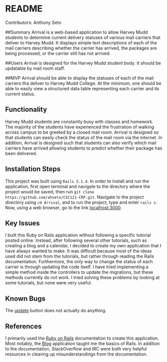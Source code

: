 # README

Contributors: Anthony Seto

##Summary
Arrival is a web-based application to allow Harvey Mudd students to
determine current delivery statuses of various mail carriers that deliver to 
Harvey Mudd. It displays simple text descriptions of each of the mail carriers
describing whether the carrier has arrived, the packages are being processed, 
or the carrier still has not arrived.


##Users
Arrival is designed for the Harvey Mudd student body. It should be 
updatable by mail room staff.


##MVP
Arrival should be able to display the statuses of each of the mail 
carriers tha deliver to Harvey Mudd College. At the minimum, one should
be able to easily view a structured data table representing each carrier
and its current status.


## Functionality
Harvey Mudd students are constantly busy with classes and
homework. The majority of the students have experienced the frustration
of walking across campus to be greeted by a closed mail room. Arrival is
designed so that students can easily check the status of the mail room via
the internet. In addition, Arrival is designed such that students can also
verify which mail carriers have arrived allowing students to predict whether
their package has been delivered.


## Installation Steps
This project was built using `Rails 5.1.4`. In order to install and run the 
application, first open terminal and navigate to the directory where the project 
would be saved, then run `git clone https://github.com/ahseto/CSC121-CRP.git`. 
Navigate to the project directory using `cd Arrival`, and to run the project, 
type and enter `rails s`. Now, using a web browser, go to the link [localhost:3000](localhost:3000).


## Key Issues
I built this Ruby on Rails application without following a specific tutorial 
posted online. Instead, after following several other tutorials, such as 
creating a blog and a calendar, I decided to create my own application that I 
have always wanted to make. It was difficult because most of the ideas used 
did not stem from the tutorials, but rather through reading the Rails documentation.
Furthermore, the only way to change the status of each carrier is through updating 
the code itself. I have tried implementing a simple method inside the controllers
to update the migrations, but these methods currently do not work. I tried solving
these problems by looking at some tutorials, but none were very useful. 


## Known Bugs
The [update]() button does not actually do anything.


## References
I primarily used the [Ruby on Rails](http://guides.rubyonrails.org/) documentation 
to create this application. Most notably, the [Blog](http://guides.rubyonrails.org/getting_started.html) 
application taught me the basics of Rails. In addition to the documentation,
StackOverflow and IRC were both very helpful resources in clearing up misunderstandings
from the documentation. 
